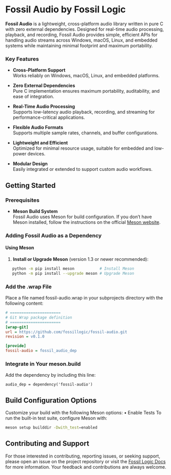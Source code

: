 # **Fossil Audio by Fossil Logic**

**Fossil Audio** is a lightweight, cross-platform audio library written in pure C with zero external dependencies. Designed for real-time audio processing, playback, and recording, Fossil Audio provides simple, efficient APIs for handling audio streams across Windows, macOS, Linux, and embedded systems while maintaining minimal footprint and maximum portability.

### Key Features

- **Cross-Platform Support**  
  Works reliably on Windows, macOS, Linux, and embedded platforms.

- **Zero External Dependencies**  
  Pure C implementation ensures maximum portability, auditability, and ease of integration.

- **Real-Time Audio Processing**  
  Supports low-latency audio playback, recording, and streaming for performance-critical applications.

- **Flexible Audio Formats**  
  Supports multiple sample rates, channels, and buffer configurations.

- **Lightweight and Efficient**  
  Optimized for minimal resource usage, suitable for embedded and low-power devices.

- **Modular Design**  
  Easily integrated or extended to support custom audio workflows.

## Getting Started

### Prerequisites

- **Meson Build System**  
  Fossil Audio uses Meson for build configuration. If you don’t have Meson installed, follow the instructions on the official [Meson website](https://mesonbuild.com/Getting-meson.html).

### Adding Fossil Audio as a Dependency

#### Using Meson

1. **Install or Upgrade Meson** (version 1.3 or newer recommended):

```sh
   python -m pip install meson           # Install Meson
   python -m pip install --upgrade meson # Upgrade Meson
```

###	Add the .wrap File
Place a file named fossil-audio.wrap in your subprojects directory with the following content:

```ini
# ======================
# Git Wrap package definition
# ======================
[wrap-git]
url = https://github.com/fossillogic/fossil-audio.git
revision = v0.1.0

[provide]
fossil-audio = fossil_audio_dep
```

###	Integrate in Your meson.build
Add the dependency by including this line:

```meson
audio_dep = dependency('fossil-audio')
```


## Build Configuration Options

Customize your build with the following Meson options:
	•	Enable Tests
To run the built-in test suite, configure Meson with:

```sh
meson setup builddir -Dwith_test=enabled
```

## Contributing and Support

For those interested in contributing, reporting issues, or seeking support, please open an issue on the project repository or visit the [Fossil Logic Docs](https://fossillogic.com/docs) for more information. Your feedback and contributions are always welcome.
